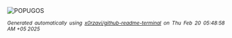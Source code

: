 <div align="justify">
<picture>
    <source media="(prefers-color-scheme: dark)" srcset="https://i.ibb.co/qLyw9T1L/output-gif.gif">
    <source media="(prefers-color-scheme: light)" srcset="https://i.ibb.co/qLyw9T1L/output-gif.gif">
    <img alt="POPUGOS" src="https://i.ibb.co/qLyw9T1L/output-gif.gif">
</picture>

<sub><i>Generated automatically using [x0rzavi/github-readme-terminal](https://github.com/x0rzavi/github-readme-terminal) on Thu Feb 20 05:48:58 AM +05 2025</i></sub>
</div>